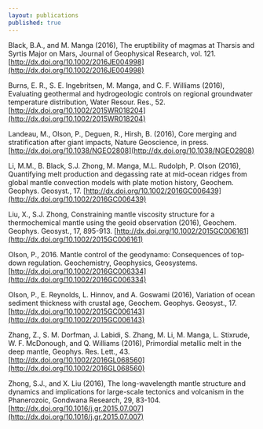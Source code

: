 ```yaml
---
layout: publications
published: true
---
```


Black, B.A., and M. Manga (2016), The eruptibility of magmas at Tharsis and Syrtis Major on Mars, Journal of Geophysical Research, vol. 121. [http://dx.doi.org/10.1002/2016JE004998](http://dx.doi.org/10.1002/2016JE004998)

Burns, E. R., S. E. Ingebritsen, M. Manga, and C. F. Williams (2016), Evaluating geothermal and hydrogeologic controls on regional groundwater temperature distribution, Water Resour. Res., 52.  [http://dx.doi.org/10.1002/2015WR018204](http://dx.doi.org/10.1002/2015WR018204)
 
Landeau, M., Olson, P., Deguen, R., Hirsh, B. (2016), Core merging and stratification after
giant impacts, Nature Geoscience, in press. [http://dx.doi.org/10.1038/NGEO2808](http://dx.doi.org/10.1038/NGEO2808)
 
Li, M.M., B. Black, S.J. Zhong, M. Manga, M.L. Rudolph, P. Olson (2016), Quantifying melt production and degassing rate at mid-ocean ridges from global mantle convection models with plate motion history, Geochem. Geophys. Geosyst., 17.  [http://dx.doi.org/10.1002/2016GC006439](http://dx.doi.org/10.1002/2016GC006439)
 
Liu, X., S.J. Zhong, Constraining mantle viscosity structure for a thermochemical mantle using the geoid observation (2016), Geochem. Geophys. Geosyst., 17, 895-913.  [http://dx.doi.org/10.1002/2015GC006161](http://dx.doi.org/10.1002/2015GC006161)
 
Olson, P., 2016. Mantle control of the geodynamo: Consequences of top‐down regulation. 
Geochemistry, Geophysics, Geosystems.  [http://dx.doi.org/10.1002/2016GC006334](http://dx.doi.org/10.1002/2016GC006334) 
  
Olson, P., E. Reynolds, L. Hinnov, and A. Goswami (2016), Variation of ocean sediment thickness with crustal age, Geochem. Geophys. Geosyst., 17. [http://dx.doi.org/10.1002/2015GC006143](http://dx.doi.org/10.1002/2015GC006143)
 
Zhang, Z., S. M. Dorfman, J. Labidi, S. Zhang, M. Li, M. Manga, L. Stixrude,
W. F. McDonough, and Q. Williams (2016), Primordial metallic melt in the deep mantle, Geophys. Res. Lett., 43. [http://dx.doi.org/10.1002/2016GL068560](http://dx.doi.org/10.1002/2016GL068560)
 
Zhong, S.J., and X. Liu (2016), The long-wavelength mantle structure and dynamics and implications for large-scale tectonics and volcanism in the Phanerozoic, Gondwana Research, 29, 83-104.  [http://dx.doi.org/10.1016/j.gr.2015.07.007](http://dx.doi.org/10.1016/j.gr.2015.07.007)
